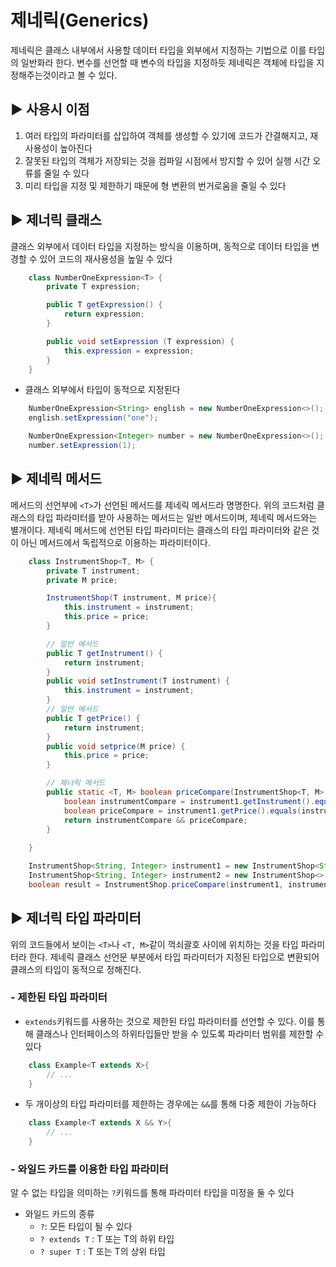 # 제네릭(Generics)

제네릭은 클래스 내부에서 사용할 데이터 타입을 외부에서 지정하는 기법으로 이를 타입의 일반화라 한다. 변수를 선언할 때 변수의 타입을 지정하듯 제네릭은 객체에 타입을 지정해주는것이라고 볼 수 있다. 

## ▶ 사용시 이점

1. 여러 타입의 파라미터를 삽입하여 객체를 생성할 수 있기에 코드가 간결해지고, 재사용성이 높아진다
2. 잘못된 타입의 객체가 저장되는 것을 컴파일 시점에서 방지할 수 있어 실행 시간 오류를 줄일 수 있다
3. 미리 타입을 지정 및 제한하기 때문에 형 변환의 번거로움을 줄일 수 있다

## ▶ 제너릭 클래스

클래스 외부에서 데이터 타입을 지정하는 방식을 이용하며, 동적으로 데이터 타입을 변경할 수 있어 코드의 재사용성을 높일 수 있다


```java
    class NumberOneExpression<T> {
        private T expression;

        public T getExpression() {
            return expression;
        }

        public void setExpression (T expression) {
            this.expression = expression;
        }
    }
```
 
 * 클래스 외부에서 타입이 동적으로 지정된다
```java
    NumberOneExpression<String> english = new NumberOneExpression<>();
    english.setExpression("one");

    NumberOneExpression<Integer> number = new NumberOneExpression<>();
    number.setExpression(1);
```

## ▶ 제네릭 메서드

메서드의 선언부에 `<T>`가 선언된 메서드를 제네릭 메서드라 명명한다. 위의 코드처럼 클래스의 타입 파라미터를 받아 사용하는 메서드는 일반 메서드이며, 제네릭 메서드와는 별개이다. 제네릭 메서드에 선언된 타입 파라미터는 클래스의 타입 파라미터와 같은 것이 아닌 메서드에서 독립적으로 이용하는 파라미터이다.

```java
    class InstrumentShop<T, M> {
        private T instrument;
        private M price;    

        InstrumentShop(T instrument, M price){
            this.instrument = instrument;
            this.price = price;
        }

        // 일반 메서드
        public T getInstrument() {
            return instrument;
        }
        public void setInstrument(T instrument) {
            this.instrument = instrument;
        }
        // 일반 메서드
        public T getPrice() {
            return instrument;
        }
        public void setprice(M price) {
            this.price = price;
        }

        // 제너릭 메서드
        public static <T, M> boolean priceCompare(InstrumentShop<T, M> instrument1, InstrumentShop<T, M> instrument2) {
            boolean instrumentCompare = instrument1.getInstrument().equals(instrument2.getInstrument());
            boolean priceCompare = instrument1.getPrice().equals(instrument2.getPrice());
            return instrumentCompare && priceCompare;
        }
    
    }
```

```java
    InstrumentShop<String, Integer> instrument1 = new InstrumentShop<String, Integer>("guitar", 500000);
    InstrumentShop<String, Integer> instrument2 = new InstrumentShop<>("piano", 1200000);
    boolean result = InstrumentShop.priceCompare(instrument1, instrument2);
```

## ▶ 제너릭 타입 파라미터

위의 코드들에서 보이는 `<T>`나 `<T, M>`같이 꺽쇠괄호 사이에 위치하는 것을 타입 파라미터라 한다. 제네릭 클래스 선언문 부분에서 타입 파라미터가 지정된 타입으로 변환되어 클래스의 타입이 동적으로 정해진다.

### - 제한된 타입 파라미터

* `extends`키워드를 사용하는 것으로 제한된 타입 파라미터를 선언할 수 있다. 이를 통해 클래스나 인터페이스의 하위타입들만 받을 수 있도록 파라미터 범위를 제한할 수 있다

```java
    class Example<T extends X>{
        // ...
    }
```

* 두 개이상의 타입 파라미터를 제한하는 경우에는 `&&`를 통해 다중 제한이 가능하다

```java
    class Example<T extends X && Y>{
        // ...
    }
```

### - 와일드 카드를 이용한 타입 파라미터

알 수 없는 타입을 의미하는 `?`키워드를 통해 파라미터 타입을 미정을 둘 수 있다

* 와일드 카드의 종류
    * `?`: 모든 타입이 될 수 있다
    * `? extends T` : T 또는 T의 하위 타입
    * `? super T` : T 또는 T의 상위 타입

